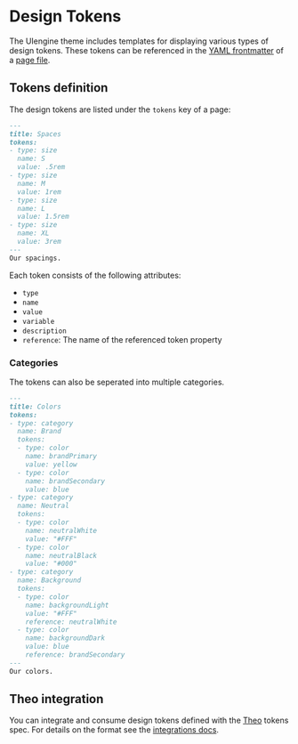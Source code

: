 # Design Tokens

The UIengine theme includes templates for displaying various types of design tokens.
These tokens can be referenced in the [YAML frontmatter](./yaml.md#frontmatter) of a [page file](./page.md#page-file).

## Tokens definition

The design tokens are listed under the `tokens` key of a page:

```markdown
---
title: Spaces
tokens:
- type: size
  name: S
  value: .5rem
- type: size
  name: M
  value: 1rem
- type: size
  name: L
  value: 1.5rem
- type: size
  name: XL
  value: 3rem
---
Our spacings.
```

Each token consists of the following attributes:

- `type`
- `name`
- `value`
- `variable`
- `description`
- `reference`: The name of the referenced token property

### Categories

The tokens can also be seperated into multiple categories.

```markdown
---
title: Colors
tokens:
- type: category
  name: Brand
  tokens:
  - type: color
    name: brandPrimary
    value: yellow
  - type: color
    name: brandSecondary
    value: blue
- type: category
  name: Neutral
  tokens:
  - type: color
    name: neutralWhite
    value: "#FFF"
  - type: color
    name: neutralBlack
    value: "#000"
- type: category
  name: Background
  tokens:
  - type: color
    name: backgroundLight
    value: "#FFF"
    reference: neutralWhite
  - type: color
    name: backgroundDark
    value: blue
    reference: brandSecondary
---
Our colors.
```

## Theo integration

You can integrate and consume design tokens defined with the [Theo](https://github.com/salesforce-ux/theo#spec) tokens spec.
For details on the format see the [integrations docs](./integrations.md#theo).
